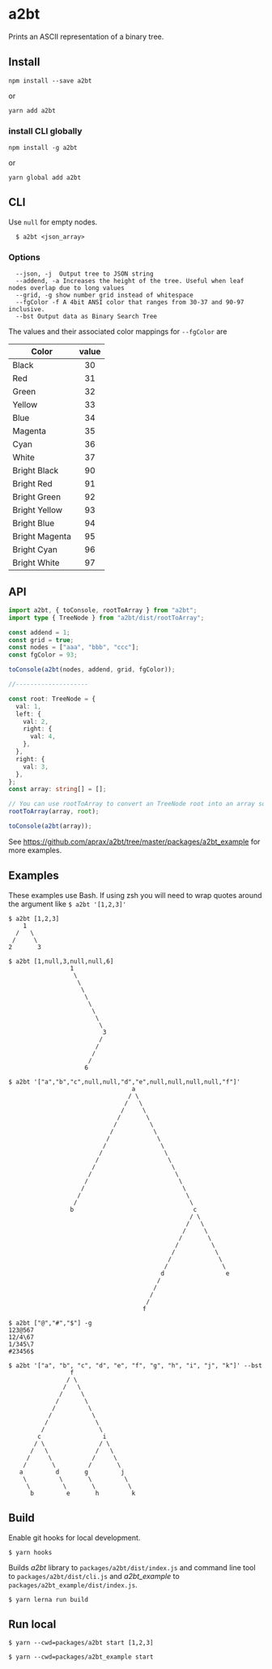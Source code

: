 # a2bt

Prints an ASCII representation of a binary tree.

## Install

```
npm install --save a2bt
```

or

```
yarn add a2bt
```

### install CLI globally

```
npm install -g a2bt
```

or

```
yarn global add a2bt
```

## CLI

Use `null` for empty nodes.

```
  $ a2bt <json_array>
```

### Options

```
  --json, -j  Output tree to JSON string
  --addend, -a Increases the height of the tree. Useful when leaf nodes overlap due to long values
  --grid, -g show number grid instead of whitespace
  --fgColor -f A 4bit ANSI color that ranges from 30-37 and 90-97 inclusive.
  --bst Output data as Binary Search Tree
```

The values and their associated color mappings for `--fgColor` are

| Color          | value |
| -------------- | :---: |
| Black          |  30   |
| Red            |  31   |
| Green          |  32   |
| Yellow         |  33   |
| Blue           |  34   |
| Magenta        |  35   |
| Cyan           |  36   |
| White          |  37   |
| Bright Black   |  90   |
| Bright Red     |  91   |
| Bright Green   |  92   |
| Bright Yellow  |  93   |
| Bright Blue    |  94   |
| Bright Magenta |  95   |
| Bright Cyan    |  96   |
| Bright White   |  97   |

## API

```typescript
import a2bt, { toConsole, rootToArray } from "a2bt";
import type { TreeNode } from "a2bt/dist/rootToArray";

const addend = 1;
const grid = true;
const nodes = ["aaa", "bbb", "ccc"];
const fgColor = 93;

toConsole(a2bt(nodes, addend, grid, fgColor));

//--------------------

const root: TreeNode = {
  val: 1,
  left: {
    val: 2,
    right: {
      val: 4,
    },
  },
  right: {
    val: 3,
  },
};
const array: string[] = [];

// You can use rootToArray to convert an TreeNode root into an array so that it can be used with a2bt.
rootToArray(array, root);

toConsole(a2bt(array));
```

See https://github.com/aprax/a2bt/tree/master/packages/a2bt_example for more examples.

## Examples

These examples use Bash. If using zsh you will need to wrap quotes around the argument like `$ a2bt '[1,2,3]'`

```
$ a2bt [1,2,3]
    1
  /   \
 /     \
2       3
```

```
$ a2bt [1,null,3,null,null,6]
                 1
                  \
                   \
                    \
                     \
                      \
                       \
                        \
                         \
                          3
                         /
                        /
                       /
                      /
                     6

```

```
$ a2bt '["a","b","c",null,null,"d","e",null,null,null,null,"f"]'
                                  a
                                 / \
                                /   \
                               /     \
                              /       \
                             /         \
                            /           \
                           /             \
                          /               \
                         /                 \
                        /                   \
                       /                     \
                      /                       \
                     /                         \
                    /                           \
                   /                             \
                  /                               \
                 b                                 c
                                                  / \
                                                 /   \
                                                /     \
                                               /       \
                                              /         \
                                             /           \
                                            /             \
                                           /               \
                                          d                 e
                                         /
                                        /
                                       /
                                      /
                                     f
```

```
$ a2bt ["@","#","$"] -g
123@567
12/4\67
1/345\7
#23456$
```

```
$ a2bt '["a", "b", "c", "d", "e", "f", "g", "h", "i", "j", "k"]' --bst
                 f
                / \
               /   \
              /     \
             /       \
            /         \
           /           \
          /             \
         /               \
        c                 i
       / \               / \
      /   \             /   \
     /     \           /     \
    /       \         /       \
   a         d       g         j
    \         \       \         \
     \         \       \         \
      b         e       h         k
```

## Build

Enable git hooks for local development.

```shell
$ yarn hooks
```

Builds _a2bt_ library to `packages/a2bt/dist/index.js` and command line tool to `packages/a2bt/dist/cli.js` and _a2bt_example_ to `packages/a2bt_example/dist/index.js`.

```shell
$ yarn lerna run build
```

## Run local

```shell
$ yarn --cwd=packages/a2bt start [1,2,3]
```

```shell
$ yarn --cwd=packages/a2bt_example start
```
